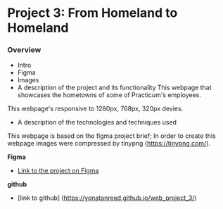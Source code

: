 # Project 3: From Homeland to Homeland

### Overview

- Intro
- Figma
- Images
- A description of the project and its functionality
  This webpage that showcases the hometowns of some of Practicum's employees.

This webpage's responsive to 1280px, 768px, 320px devies.

- A description of the technologies and techniques used

This webpage is based on the figma project brief;
In order to create this webpage images were compressed by tinypng (https://tinypng.com/).

**Figma**

- [Link to the project on Figma](https://www.figma.com/file/1zCYcflj6BJx5VqOvXU9nb/Sprint-3-From-Homeland-to-Homeland-desktop-mobile?node-id=0%3A1)

**github**

- [link to github] (https://yonatanreed.github.io/web_project_3/)
